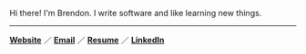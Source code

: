 
Hi there! I'm Brendon. I write software and like learning new things.

--------
<div align="left">
  <a target="_blank" href="https://brendontsim.com/"><b>Website</b></a>
  ／
  <a target="_blank" href="mailto:contact@brendontsim.com"><b>Email</b></a>
  ／
  <a target="_blank" href="https://brendontsim.com/resume.pdf"><b>Resume</b></a>
  ／
  <a target="_blank" href="https://www.linkedin.com/in/brendontsim/"><b>LinkedIn</b></a>
</div>
